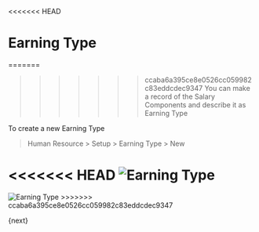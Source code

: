 <<<<<<< HEAD
# Earning Type

=======
>>>>>>> ccaba6a395ce8e0526cc059982c83eddcdec9347
You can make a record of the Salary Components and describe it as Earning Type

To create a new Earning Type

> Human Resource > Setup > Earning Type > New

<<<<<<< HEAD
<img class="screenshot" alt="Earning Type" src="/docs/assets/img/human-resources/earning-type.png">
=======
<img class="screenshot" alt="Earning Type" src="{{docs_base_url}}/assets/img/human-resources/earning-type.png">
>>>>>>> ccaba6a395ce8e0526cc059982c83eddcdec9347


{next}
